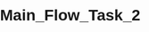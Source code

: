 # Main_Flow_Task_2
<!DOCTYPE html>
<html lang="en">
<head>
    <meta charset="UTF-8">
    <meta name="viewport" content="width=device-width, initial-scale=1.0">
    <title>Website with Dropdowns</title>
    <style>
        body {
            font-family: Arial, sans-serif;
            margin: 0;
            padding: 0;
        }

        .navbar {
            background-color: #333;
            overflow: hidden;
        }

        .navbar ul {
            list-style-type: none;
            margin: 0;
            padding: 0;
        }

        .navbar li {
            float: left;
        }

        .navbar li a, .dropbtn {
            display: inline-block;
            color: white;
            text-align: center;
            padding: 14px 16px;
            text-decoration: none;
        }

        .navbar li a:hover, .dropdown:hover .dropbtn {
            background-color: #111;
        }

        .dropdown {
            display: inline-block;
        }

        .dropdown-content {
            display: none;
            position: absolute;
            background-color: #f9f9f9;
            min-width: 160px;
            box-shadow: 0px 8px 16px 0px rgba(0,0,0,0.2);
            z-index: 1;
        }

        .dropdown-content a {
            color: black;
            padding: 12px 16px;
            text-decoration: none;
            display: block;
            text-align: left;
        }

        .dropdown-content a:hover {
            background-color: #f1f1f1;
        }

        .dropdown:hover .dropdown-content {
            display: block;
        }

        .content {
            padding: 16px;
        }

        .content > div {
            display: none;
        }
    </style>
    <script>
        function showSection(sectionId) {
            const sections = document.querySelectorAll('.content > div');
            sections.forEach(section => section.style.display = 'none');
            document.getElementById(sectionId).style.display = 'block';
        }
    </script>
</head>
<body onload="showSection('home')">
    <nav class="navbar">
        <ul>
            <li><a href="javascript:void(0)" onclick="showSection('home')">Home</a></li>
            <li class="dropdown">
                <a href="javascript:void(0)" class="dropbtn">Services</a>
                <div class="dropdown-content">
                    <a href="javascript:void(0)" onclick="showSection('webdesign')">Web Design</a>
                    <a href="javascript:void(0)" onclick="showSection('seo')">SEO</a>
                </div>
            </li>
            <li class="dropdown">
                <a href="javascript:void(0)" class="dropbtn">Products</a>
                <div class="dropdown-content">
                    <a href="javascript:void(0)" onclick="showSection('product1')">Product 1</a>
                    <a href="javascript:void(0)" onclick="showSection('product2')">Product 2</a>
                </div>
            </li>
            <li><a href="javascript:void(0)" onclick="showSection('about')">About</a></li>
            <li><a href="javascript:void(0)" onclick="showSection('contact')">Contact</a></li>
        </ul>
    </nav>

    <div class="content">
        <div id="home">
            <h1>Welcome to our Website</h1>
            <p>This is the home page.</p>
        </div>
        <div id="webdesign">
            <h1>Web Design Services</h1>
            <p>We provide high-quality web design services tailored to your needs. Our team of experienced designers ensures your website is visually appealing, user-friendly, and optimized for performance.</p>
        </div>
        <div id="seo">
            <h1>SEO Services</h1>
            <p>Our SEO services help improve your website's visibility on search engines. We use the latest techniques and best practices to increase organic traffic, improve rankings, and drive more conversions.</p>
        </div>
        <div id="product1">
            <h1>Product 1</h1>
            <p>Product 1 is an innovative solution designed to streamline your business processes. With advanced features and user-friendly interfaces, it enhances productivity and efficiency.</p>
        </div>
        <div id="product2">
            <h1>Product 2</h1>
            <p>Product 2 offers cutting-edge technology to meet your business needs. Its robust functionality and scalability make it a perfect choice for businesses of all sizes.</p>
        </div>
        <div id="about">
            <h1>About Us</h1>
            <p>We are a leading company in our industry, committed to providing high-quality products and services. Our team of experts works tirelessly to ensure customer satisfaction and continuous improvement.</p>
        </div>
        <div id="contact">
            <h1>Contact Us</h1>
            <p>For any inquiries, please contact us at:</p>
            <ul>
                <li>Email: gohilmittal@website.com</li>
                <li>Phone: +91 8401768753</li>
                <li>Address: 35 vadodara,Gujarat,India</li>
            </ul>
        </div>
    </div>
</body>
</html>
